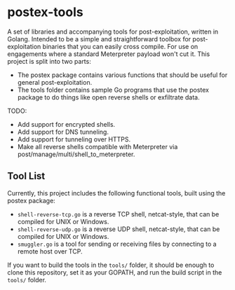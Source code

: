 # postex-tools

A set of libraries and accompanying tools for post-exploitation, written in Golang. Intended to be a simple and straightforward toolbox for post-exploitation binaries that you can easily cross compile. For use on engagements where a standard Meterpreter payload won't cut it. This project is split into two parts:

- The postex package contains various functions that should be useful for general post-exploitation.
- The tools folder contains sample Go programs that use the postex package to do things like open reverse shells or exfiltrate data.

TODO:

- Add support for encrypted shells.
- Add support for DNS tunneling.
- Add support for tunneling over HTTPS.
- Make all reverse shells compatible with Meterpreter via post/manage/multi/shell\_to\_meterpreter.

## Tool List

Currently, this project includes the following functional tools, built using the postex package:

- `shell-reverse-tcp.go` is a reverse TCP shell, netcat-style, that can be compiled for UNIX or Windows.
- `shell-reverse-udp.go` is a reverse UDP shell, netcat-style, that can be compiled for UNIX or Windows.
- `smuggler.go` is a tool for sending or receiving files by connecting to a remote host over TCP.

If you want to build the tools in the `tools/` folder, it should be enough to clone this repository, set it as your GOPATH, and run the build script in the `tools/` folder.
